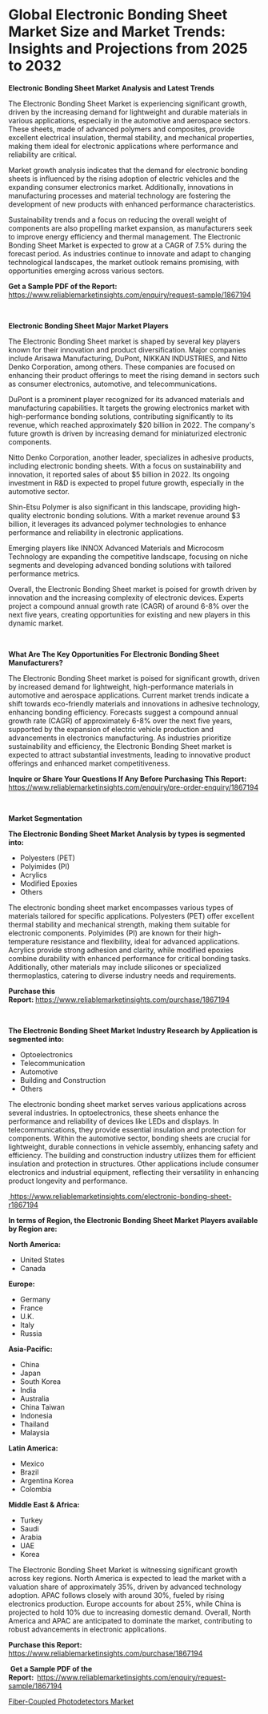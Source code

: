 <p><h1>Global Electronic Bonding Sheet Market Size and Market Trends: Insights and Projections from 2025 to 2032</h1></p><p><strong>Electronic Bonding Sheet Market Analysis and Latest Trends</strong></p>
<p><p>The Electronic Bonding Sheet Market is experiencing significant growth, driven by the increasing demand for lightweight and durable materials in various applications, especially in the automotive and aerospace sectors. These sheets, made of advanced polymers and composites, provide excellent electrical insulation, thermal stability, and mechanical properties, making them ideal for electronic applications where performance and reliability are critical.</p><p>Market growth analysis indicates that the demand for electronic bonding sheets is influenced by the rising adoption of electric vehicles and the expanding consumer electronics market. Additionally, innovations in manufacturing processes and material technology are fostering the development of new products with enhanced performance characteristics. </p><p>Sustainability trends and a focus on reducing the overall weight of components are also propelling market expansion, as manufacturers seek to improve energy efficiency and thermal management. The Electronic Bonding Sheet Market is expected to grow at a CAGR of 7.5% during the forecast period. As industries continue to innovate and adapt to changing technological landscapes, the market outlook remains promising, with opportunities emerging across various sectors.</p></p>
<p><strong>Get a Sample PDF of the Report:&nbsp;</strong> <a href="https://www.reliablemarketinsights.com/enquiry/request-sample/1867194?utm_campaign=2207&utm_medium=2&utm_source=Github&utm_content=ia&utm_term=07042025&utm_id=electronic-bonding-sheet">https://www.reliablemarketinsights.com/enquiry/request-sample/1867194</a></p>
<p>&nbsp;</p>
<p><strong>Electronic Bonding Sheet Major Market Players</strong></p>
<p><p>The Electronic Bonding Sheet market is shaped by several key players known for their innovation and product diversification. Major companies include Arisawa Manufacturing, DuPont, NIKKAN INDUSTRIES, and Nitto Denko Corporation, among others. These companies are focused on enhancing their product offerings to meet the rising demand in sectors such as consumer electronics, automotive, and telecommunications.</p><p>DuPont is a prominent player recognized for its advanced materials and manufacturing capabilities. It targets the growing electronics market with high-performance bonding solutions, contributing significantly to its revenue, which reached approximately $20 billion in 2022. The company's future growth is driven by increasing demand for miniaturized electronic components.</p><p>Nitto Denko Corporation, another leader, specializes in adhesive products, including electronic bonding sheets. With a focus on sustainability and innovation, it reported sales of about $5 billion in 2022. Its ongoing investment in R&D is expected to propel future growth, especially in the automotive sector.</p><p>Shin-Etsu Polymer is also significant in this landscape, providing high-quality electronic bonding solutions. With a market revenue around $3 billion, it leverages its advanced polymer technologies to enhance performance and reliability in electronic applications.</p><p>Emerging players like INNOX Advanced Materials and Microcosm Technology are expanding the competitive landscape, focusing on niche segments and developing advanced bonding solutions with tailored performance metrics. </p><p>Overall, the Electronic Bonding Sheet market is poised for growth driven by innovation and the increasing complexity of electronic devices. Experts project a compound annual growth rate (CAGR) of around 6-8% over the next five years, creating opportunities for existing and new players in this dynamic market.</p></p>
<p>&nbsp;</p>
<p><strong>What Are The Key Opportunities For Electronic Bonding Sheet Manufacturers?</strong></p>
<p><p>The Electronic Bonding Sheet market is poised for significant growth, driven by increased demand for lightweight, high-performance materials in automotive and aerospace applications. Current market trends indicate a shift towards eco-friendly materials and innovations in adhesive technology, enhancing bonding efficiency. Forecasts suggest a compound annual growth rate (CAGR) of approximately 6-8% over the next five years, supported by the expansion of electric vehicle production and advancements in electronics manufacturing. As industries prioritize sustainability and efficiency, the Electronic Bonding Sheet market is expected to attract substantial investments, leading to innovative product offerings and enhanced market competitiveness.</p></p>
<p><strong>Inquire or Share Your Questions If Any Before Purchasing This Report:</strong> <a href="https://www.reliablemarketinsights.com/enquiry/pre-order-enquiry/1867194?utm_campaign=2207&utm_medium=2&utm_source=Github&utm_content=ia&utm_term=07042025&utm_id=electronic-bonding-sheet">https://www.reliablemarketinsights.com/enquiry/pre-order-enquiry/1867194</a></p>
<p>&nbsp;</p>
<p><strong>Market Segmentation</strong></p>
<p><strong>The Electronic Bonding Sheet Market Analysis by types is segmented into:</strong></p>
<p><ul><li>Polyesters (PET)</li><li>Polyimides (PI)</li><li>Acrylics</li><li>Modified Epoxies</li><li>Others</li></ul></p>
<p><p>The electronic bonding sheet market encompasses various types of materials tailored for specific applications. Polyesters (PET) offer excellent thermal stability and mechanical strength, making them suitable for electronic components. Polyimides (PI) are known for their high-temperature resistance and flexibility, ideal for advanced applications. Acrylics provide strong adhesion and clarity, while modified epoxies combine durability with enhanced performance for critical bonding tasks. Additionally, other materials may include silicones or specialized thermoplastics, catering to diverse industry needs and requirements.</p></p>
<p><strong>Purchase this Report:&nbsp;</strong><a href="https://www.reliablemarketinsights.com/purchase/1867194?utm_campaign=2207&utm_medium=2&utm_source=Github&utm_content=ia&utm_term=07042025&utm_id=electronic-bonding-sheet">https://www.reliablemarketinsights.com/purchase/1867194</a></p>
<p>&nbsp;</p>
<p><strong>The Electronic Bonding Sheet Market Industry Research by Application is segmented into:</strong></p>
<p><ul><li>Optoelectronics</li><li>Telecommunication</li><li>Automotive</li><li>Building and Construction</li><li>Others</li></ul></p>
<p><p>The electronic bonding sheet market serves various applications across several industries. In optoelectronics, these sheets enhance the performance and reliability of devices like LEDs and displays. In telecommunications, they provide essential insulation and protection for components. Within the automotive sector, bonding sheets are crucial for lightweight, durable connections in vehicle assembly, enhancing safety and efficiency. The building and construction industry utilizes them for efficient insulation and protection in structures. Other applications include consumer electronics and industrial equipment, reflecting their versatility in enhancing product longevity and performance.</p></p>
<p><a href="https://www.reliablemarketinsights.com/electronic-bonding-sheet-r1867194?utm_campaign=2207&utm_medium=2&utm_source=Github&utm_content=ia&utm_term=07042025&utm_id=electronic-bonding-sheet">&nbsp;https://www.reliablemarketinsights.com/electronic-bonding-sheet-r1867194</a></p>
<p><strong>In terms of Region, the Electronic Bonding Sheet Market Players available by Region are:</strong></p>
<p>
    <p> <strong> North America: </strong>
        <ul>
            <li>United States</li>
            <li>Canada</li>
        </ul>
        </p> 
    <p> <strong> Europe: </strong>
        <ul>
            <li>Germany</li>
            <li>France</li>
            <li>U.K.</li>
            <li>Italy</li>
            <li>Russia</li>
        </ul>
        </p> 
    <p> <strong> Asia-Pacific: </strong>
        <ul>
            <li>China</li>
            <li>Japan</li>
            <li>South Korea</li>
            <li>India</li>
            <li>Australia</li>
            <li>China Taiwan</li>
            <li>Indonesia</li>
            <li>Thailand</li>
            <li>Malaysia</li>
        </ul>
        </p> 
    <p> <strong> Latin America: </strong>
        <ul>
            <li>Mexico</li>
            <li>Brazil</li>
            <li>Argentina Korea</li>
            <li>Colombia</li>
        </ul>
        </p> 
    <p> <strong> Middle East & Africa: </strong>
        <ul>
            <li>Turkey</li>
            <li>Saudi</li>
            <li>Arabia</li>
            <li>UAE</li>
            <li>Korea</li>
        </ul>
    </p>
    </p>
<p><p>The Electronic Bonding Sheet Market is witnessing significant growth across key regions. North America is expected to lead the market with a valuation share of approximately 35%, driven by advanced technology adoption. APAC follows closely with around 30%, fueled by rising electronics production. Europe accounts for about 25%, while China is projected to hold 10% due to increasing domestic demand. Overall, North America and APAC are anticipated to dominate the market, contributing to robust advancements in electronic applications.</p></p>
<p><strong>Purchase this Report: </strong><a href="https://www.reliablemarketinsights.com/purchase/1867194?utm_campaign=2207&utm_medium=2&utm_source=Github&utm_content=ia&utm_term=07042025&utm_id=electronic-bonding-sheet">https://www.reliablemarketinsights.com/purchase/1867194</a></p>
<p>&nbsp;<strong>Get a Sample PDF of the Report:&nbsp;&nbsp;</strong><a href="https://www.reliablemarketinsights.com/enquiry/request-sample/1867194?utm_campaign=2207&utm_medium=2&utm_source=Github&utm_content=ia&utm_term=07042025&utm_id=electronic-bonding-sheet">https://www.reliablemarketinsights.com/enquiry/request-sample/1867194</a></p>
<p><strong></strong></p>
<p><p><a href="https://github.com/petbigbeepjn/Market-Research-Report-List-2/blob/main/fiber-coupled-photodetectors-market.md?utm_campaign=2207&utm_medium=2&utm_source=Github&utm_content=ia&utm_term=07042025&utm_id=electronic-bonding-sheet">Fiber-Coupled Photodetectors Market</a></p></p>